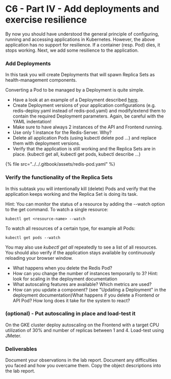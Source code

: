 # C6 - Part IV - Add deployments and exercise resilience

By now you should have understood the general principle of configuring, running and accessing applications in Kubernetes. However, the above application has no support for resilience. If a container (resp. Pod) dies, it stops working. Next, we add some resilience to the application.

### Add Deployments

In this task you will create Deployments that will spawn Replica Sets as health-management components.

Converting a Pod to be managed by a Deployment is quite simple.



* Have a look at an example of a Deployment described [here](https://kubernetes.io/docs/concepts/workloads/controllers/deployment/).
* Create Deployment versions of your application configurations (e.g. redis-deploy.yaml instead of redis-pod.yaml) and modify/extend them to contain the required Deployment parameters. Again, be careful with the YAML indentation!
* Make sure to have always 2 instances of the API and Frontend running.
* Use only 1 instance for the Redis-Server. Why?
* Delete all application Pods (using kubectl delete pod ...) and replace them with deployment versions.
* Verify that the application is still working and the Replica Sets are in place. (kubectl get all, kubectl get pods, kubectl describe ...)

{% file src="../../.gitbook/assets/redis-pod.yaml" %}

### Verify the functionality of the Replica Sets

In this subtask you will intentionally kill (delete) Pods and verify that the application keeps working and the Replica Set is doing its task.

Hint: You can monitor the status of a resource by adding the --watch option to the get command. To watch a single resource:

```
kubectl get <resource-name> --watch
```

To watch all resources of a certain type, for example all Pods:

```
kubectl get pods --watch
```

You may also use _kubectl get all_ repeatedly to see a list of all resources. You should also verify if the application stays available by continuously reloading your browser window.

* What happens when you delete the Redis Pod?
* How can you change the number of instances temporarily to 3? Hint: look for scaling in the deployment documentation
* What autoscaling features are available? Which metrics are used?
* How can you update a component? (see "Updating a Deployment" in the deployment documentation)What happens if you delete a Frontend or API Pod? How long does it take for the system to react?

### (optional) - Put autoscaling in place and load-test it

On the GKE cluster deploy autoscaling on the Frontend with a target CPU utilization of 30% and number of replicas between 1 and 4. Load-test using JMeter.

### Deliverables

Document your observations in the lab report. Document any difficulties you faced and how you overcame them. Copy the object descriptions into the lab report.
